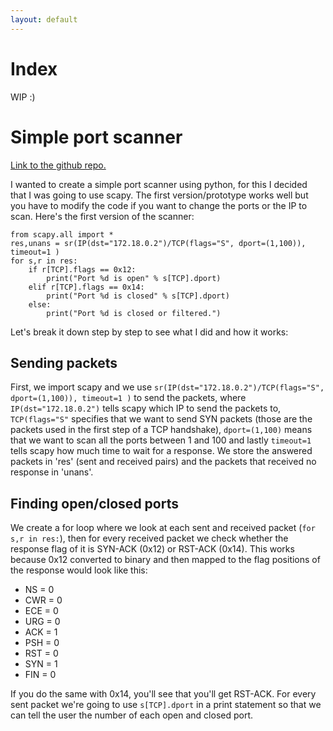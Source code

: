 ```yaml
---
layout: default
---
```

# Index
WIP :)
# Simple port scanner
[Link to the github repo.](https://github.com/Minispeedyt/simplescanner/tree/main)

I wanted to create a simple port scanner using python, for this I decided that I was going to use scapy. The first version/prototype works well but you have to modify the code if you want to change the ports or the IP to scan. Here's the first version of the scanner:
```
from scapy.all import *
res,unans = sr(IP(dst="172.18.0.2")/TCP(flags="S", dport=(1,100)), timeout=1 )
for s,r in res:
    if r[TCP].flags == 0x12:
        print("Port %d is open" % s[TCP].dport)
    elif r[TCP].flags == 0x14:
        print("Port %d is closed" % s[TCP].dport)
    else:
        print("Port %d is closed or filtered.")
```
Let's break it down step by step to see what I did and how it works:
## Sending packets
First, we import scapy and we use `sr(IP(dst="172.18.0.2")/TCP(flags="S", dport=(1,100)), timeout=1 )` to send the packets, where `IP(dst="172.18.0.2")` tells scapy which IP to send the packets to, `TCP(flags="S"` specifies that we want to send SYN packets (those are the packets used in the first step of a TCP handshake), `dport=(1,100)` means that we want to scan all the ports between 1 and 100 and lastly `timeout=1` tells scapy how much time to wait for a response. We store the answered packets in 'res' (sent and received pairs) and the packets that received no response in 'unans'.
## Finding open/closed ports
We create a for loop where we look at each sent and received packet (`for s,r in res:`), then for every received packet we check whether the response flag of it is SYN-ACK (0x12) or RST-ACK (0x14). This works because 0x12 converted to binary and then mapped to the flag positions of the response would look like this: 
*    NS = 0
*    CWR = 0
*    ECE = 0
*    URG = 0
*    ACK = 1
*    PSH = 0
*    RST = 0
*    SYN = 1
*    FIN = 0

If you do the same with 0x14, you'll see that you'll get RST-ACK.
For every sent packet we're going to use `s[TCP].dport` in a print statement so that we can tell the user the number of each open and closed port.
